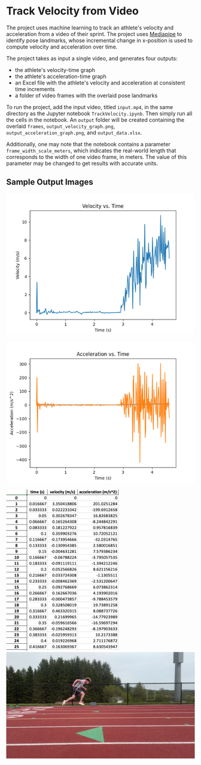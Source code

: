 # Track Velocity from Video

The project uses machine learning to track an athlete's velocity and acceleration from a video of their sprint. The project uses [Mediapipe](https://github.com/google-ai-edge/mediapipe) to identify pose landmarks, whose incremental change in x-position is used to compute velocity and acceleration over time.

The project takes as input a single video, and generates four outputs:
- the athlete's velocity-time graph
- the athlete's acceleration-time graph
- an Excel file with the athlete's velocity and acceleration at consistent time increments
- a folder of video frames with the overlaid pose landmarks

To run the project, add the input video, titled `input.mp4`, in the same directory as the Jupyter notebook `TrackVelocity.ipynb`. Then simply run all the cells in the notebook. An `output` folder will be created containing the overlaid `frames`, `output_velocity_graph.png`, `output_acceleration_graph.png`, and `output_data.xlsx`.

Additionally, one may note that the notebook contains a parameter `frame_width_scale_meters`, which indicates the real-world length that corresponds to the width of one video frame, in meters. The value of this parameter may be changed to get results with accurate units.

## Sample Output Images

![Sample velocity-time graph](./sample_output_images/sample_velocity_graph.png)

![Sample acceleration-time graph](./sample_output_images/sample_acceleration_graph.png)

<img src="./sample_output_images/sample_data.png" alt="Sample Excel data screenshot" width="300"/> <img src="./sample_output_images/sample_overlaid_frame.png" alt="Sample overlaid frame" width="600"/> 


